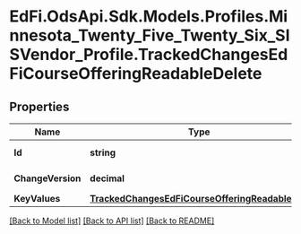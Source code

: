 # EdFi.OdsApi.Sdk.Models.Profiles.Minnesota_Twenty_Five_Twenty_Six_SISVendor_Profile.TrackedChangesEdFiCourseOfferingReadableDelete

## Properties

Name | Type | Description | Notes
------------ | ------------- | ------------- | -------------
**Id** | **string** | Resource identifier | [optional] 
**ChangeVersion** | **decimal** | Change version | [optional] 
**KeyValues** | [**TrackedChangesEdFiCourseOfferingReadableKey**](TrackedChangesEdFiCourseOfferingReadableKey.md) |  | [optional] 

[[Back to Model list]](../README.md#documentation-for-models) [[Back to API list]](../README.md#documentation-for-api-endpoints) [[Back to README]](../README.md)


